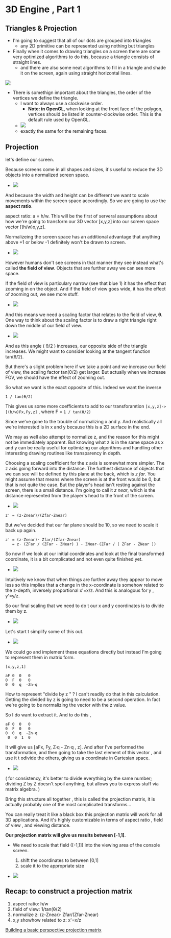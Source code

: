 # 3D Engine , Part 1


##  Triangles & Projection

- I'm going to suggest that all of our dots are grouped into triangles
    - any 2D primitive can be represented using nothing but triangles
- Finally when it comes to drawing triangles on a screen there are some very optimized algorithms to do this, because a triangle consists of straight lines.
    - and there are also some neat algorithms to fill in a triangle and shade it on the screen, again using straight horizontal lines.

![](imgs/3d_0.png)

- There is somethign important about the triangles, the order of the vertices we define the triangle. 
    - I want to always use a clockwise order.
        - **Note: in OpenGL**, when looking at the front face of the polygon, vertices should be listed in counter-clockwise order. This is the default rule used by OpenGL.
    - ![](imgs/3d_1.png)
    - exactly the same for the remaining faces.

## Projection 

let's define our screen.

Because screens come in all shapes and sizes, it's useful to reduce the 3D objects into a normalized screen space. 

- ![](imgs/3d_2.png)

And because the width and height can be different we want to scale movements within the screen space accordingly.  So we are going to use the **aspect ratio**.

aspect ratio:  a = h/w.   This will be the first of serveral assumptions about how we're going to transform our 3D vector [x,y,z] into our screen space vector [(h/w)x,y,z].

Normalizeing the screen space has an additional advantage that anything above +1 or below -1 definitely won't be drawn to screen. 

- ![](imgs/3d_3.png)

However humans don't see screens in that manner they see instead what's called **the field of view**. Objects that are further away we can see more space.

If the field of view is particulary narrow (see that blue 1) it has the effect that zooming in on the object. And if the field of view goes wide, it has the effect of zooming out, we see more stuff. 

- ![](imgs/3d_4.png)

And this means we need a scaling factor that relates to the field of view, **θ**. One way to think about the scaling factor is to draw a right triangle right down the middle of our field of view. 

- ![](imgs/3d_5.png)

And as this angle ( θ/2 ) increases,  our opposite side of the triangle increases.  We might want to consider looking at the tangent function tan(θ/2).

But there's a slight problem here if we take a point and we increase our field of view, the scaling factor tan(θ/2) get larger.  But actually when we increase FOV, we should have the effect of zooming out.

So what we want is the exact opposite of this. Indeed we want the inverse

```
1 / tan(θ/2)
```

This gives us some more coefficients to add to our transforamtion `[x,y,z]->[(h/w)Fx,Fy,z]`  , where F = `1 / tan(θ/2)`

Since we've gone to the trouble of normalizing x and y. And realistically all we're interested is in x and y because this is a 2D surface in the end. 

We may as well also attempt to normalize z, and the reason for this might not be immediately apparent. But knowing what z is in the same space as x and y can be really useful for optimizing our algorithms and handling other interesting drawing routines like transparency in depth.

Choosing a scaling coefficient for the z axis is somewhat more simpler. The z axis going forward into the distance.  The furthest distance of objects that we can see will be defined by this plane at the back, which is *z far*.  You might assume that means where the screen is at the front would be 0, but that is not quite the case. But the player's head isn't resting against the screen, there is a small distance.  I'm going to call it *z near*, which is the distance represented from the player's head to the front of the screen.

- ![](imgs/3d_6.png)

```
z' = (z-Znear)/(Zfar-Znear)
```
 
But we've decided that our far plane should be 10, so we need to scale it back up again. 

```
z' = (z-Znear)· Zfar/(Zfar-Znear)
   = z· (ZFar / (ZFar - ZNear) ) - ZNear·(ZFar / ( ZFar - ZNear ))
```


So now if we look at our initial coordinates and look at the final transformed coordinate, it is a bit complicated and not even quite finished yet.

- ![](imgs/3d_9.png)

Intuitively we know that when things are further away they appear to move less so this implies that a change in the x-coordinate is somehow related to the z-depth, inversely proportional x'=x/z.  And this is analogous for y , y'=y/z.

So our final scaling that we need to do t our x and y coordinates is to divide them  by z. 

- ![](imgs/3d_10.png)

Let's start t simplify some of this out.

- ![](imgs/3d_11.png)

We could go and implement these equations directly but instead I'm going to represent them in matrix form.

```
[x,y,z,1]
```

```
aF 0  0   0
0  F  0   0
0  0  q  -Zn·q
```

How to represent "divide by z " ? I can't readily do that in this calculation. Getting the divided by z is going to need to be a second operation. In fact we're going to be normalizing the vector with the z value. 

So I do want to extract it.  And to do this , 

```
aF 0  0   0
0  F  0   0
0  0  q  -Zn·q
 0  0  1  0 
```

It will give us  [aFx, Fy, Z·q - Zn·q , z]. And after I've performed the transformation, and then going to take the last element of this vector , and use it t odivide the others, giving us a coordinate in Cartesian space. 

- ![](imgs/3d_12.png)

( for consistency, it's better to divide everything by the same number; dividing Z by Z doesn't spoil anything, but allows you to express stuff via matrix algebra.  )

Bring this structure all together , this is called the projection matrix, it is actually probably one of the most complicated transforms...

You can really treat it like a black box this projection matrix will work for all 3D applications. And it's highly customizable in terms of aspect ratio , field of view , and viewing distance. 

**Our projection matrix will give us results between [-1,1]**.

- We need to scale that field ([-1,1]) into the viewing area of the console screen.
    1. shift the coordinates to between [0,1]
    2. scale it to the appropriate size

- ![](imgs/3d_13.png)


## Recap: to construct a projection matrix

1. aspect ratio: h/w 
2. field of view:  1/tan(θ/2)
3. normalize z: (z-Znear)· Zfar/(Zfar-Znear)
4. x,y showhow related to z:  x'=x/z

[Building a basic perspective projection matrix](https://www.scratchapixel.com/lessons/3d-basic-rendering/perspective-and-orthographic-projection-matrix/building-basic-perspective-projection-matrix)



